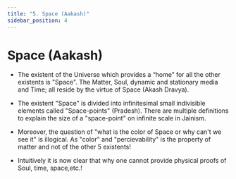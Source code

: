 ```yaml
---
title: "5. Space (Aakash)"
sidebar_position: 4
---
```


# Space (Aakash)

- The existent of the Universe which provides a “home” for all the other existents is "Space". The Matter, Soul, dynamic and stationary media and Time; all reside by the virtue of Space (Akash Dravya).

- The existent "Space" is divided into infinitesimal small indivisible elements called "Space-points" (Pradesh). There are multiple definitions to explain the size of a "space-point" on infinite scale in Jainism.

- Moreover, the question of "what is the color of Space or why can't we see it" is illogical. As "color" and "percievability" is the property of matter and not of the other 5 existents!

- Intuitively it is now clear that why one cannot provide physical proofs of Soul, time, space,etc.!
